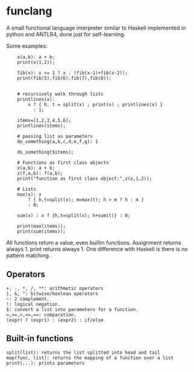 # funclang
A small functional language interpreter similar to Haskell implemented in python and ANTLR4, done just for self-learning.

Some examples:
```
    x(a,b): a + b; 
    print(x(1,2));
    
    fib(x): x <= 1 ? x : (fib(x-1)+fib(x-2));
    print(fib(5),fib(6),fib(7),fib(8));


    # recursively walk through lists
    printlines(x): 
        x ? { h, t = split(x) ; print(x) ; printlines(x) }
          : 1;

    items=[1,2,3,4,5,6];
    printlines(items);

    # passing list as parameters
    do_something(a,b,c,d,e,f,g): 1

    do_something($items);

    # Functions as first class objects
    x(a,b): a + b;
    z(f,a,b): f(a,b);
    print("function as first class object:",z(x,1,2));

    # Lists
    max(x): x 
        ? { h,t=split(x); m=max(t); h > m ? h : m } 
        : 0;

    sum(x) : x ? {h,t=split(x); h+sum(t)} : 0;
    
    print(max(items));
    print(sum(items));

```
All functions return a value, even builtin functions.
Assignment returns always 1.
print returns always 1.
One difference with Haskell is there is no pattern matching.

## Operators
```
+, -, *, /, **: arithmetic operators
|, &, ^: bitwise/boolean operators
~: 2 complement.
!: logical negation.
$: convert a list into parameters for a function.
>,>=,<,<=,==: comparation.
(expr) ? (expr1) : (expr2) : if/else

```

## Built-in functions
```
split(list): returns the list splitted into head and tail
map(func, list): returns the mapping of a function over a list
print(...): prints parameters
```

